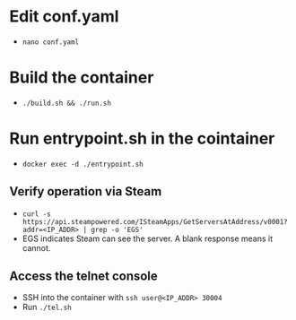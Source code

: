 # Edit conf.yaml
- `nano conf.yaml`

# Build the container
- `./build.sh && ./run.sh`

# Run entrypoint.sh in the cointainer
- `docker exec -d ./entrypoint.sh`

## Verify operation via Steam
- `curl -s https://api.steampowered.com/ISteamApps/GetServersAtAddress/v0001?addr=<IP_ADDR> | grep -o 'EGS'`
- EGS indicates Steam can see the server. A blank response means it cannot.

## Access the telnet console
- SSH into the container with `ssh user@<IP_ADDR> 30004`
- Run `./tel.sh`
